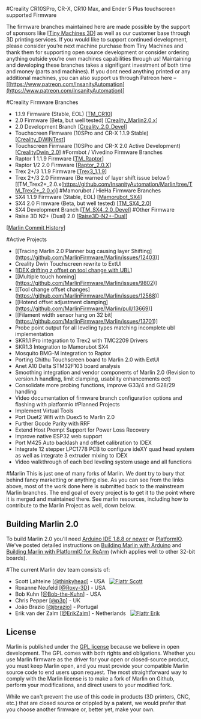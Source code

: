 ﻿#Creality CR10SPro, CR-X, CR10 Max, and Ender 5 Plus touchscreen supported Firmware

The firmware branches maintained here are made possible by the support of sponsors like [[Tiny Machines 3D](https://tinymachines3d.com/)] as well as our customer base through 3D printing services. If you would like to support continued development, please consider you’re next machine purchase from Tiny Machines and thank them for supporting open source development or consider ordering anything outside you’re own machines capabilities through us! Maintaining and developing these branches takes a signifigant investment of both time and money (parts and machines). If you dont need anything printed or any additional machines, you can also support us through Patreon here – [[https://www.patreon.com/InsanityAutomation](https://www.patreon.com/InsanityAutomation)]

#Creality Firmware Branches
  - 1.1.9 Firmware (Stable, EOL) [[TM_CR10](https://github.com/InsanityAutomation/Marlin/tree/TM_CR10)]
  - 2.0 Firmware (Beta, but well tested) [[Creality_Marlin2.0.x](https://github.com/InsanityAutomation/Marlin/tree/Creality_Marlin2.0.x)]
  - 2.0 Development Branch [[Creality_2.0_Devel](https://github.com/InsanityAutomation/Marlin/tree/Creality_2.0_Devel)]
  - Touchscreen Firmware (10SPro and CR-X 1.1.9 Stable) [[Creality_DWINTest](https://github.com/InsanityAutomation/Marlin/tree/Creality_DWINTest)]
  - Touchscreen Firmware (10SPro and CR-X 2.0 Active Development) [[CrealityDwin_2.0](https://github.com/InsanityAutomation/Marlin/tree/CrealityDwin_2.0)]
#Formbot / Vivedino Firmware Branches
  - Raptor 1 1.1.9 Firmware [[TM_Raptor](https://github.com/InsanityAutomation/Marlin/tree/TM_Raptor)]
  - Raptor 1/2 2.0 Firmware [[Raptor_2.0.X](https://github.com/InsanityAutomation/Marlin/tree/Raptor_2.0.X)]
  - Trex 2+/3 1.1.9 Firmware [[Trex3_1.1.9](https://github.com/InsanityAutomation/Marlin/tree/Trex3_1.1.9)]
  - Trex 2+/3 2.0 Firmware (Be warned of layer shift issue below!) [[TM_Trex2+_2.0.x(https://github.com/InsanityAutomation/Marlin/tree/TM_Trex2+_2.0.x)]
#Mamorubot / HieHa Firmware Branches
  - SX4 1.1.9 Firmware (Stable, EOL) [[Mamorubot_SX4]( https://github.com/InsanityAutomation/Marlin/tree/Mamorubot_SX4)]
  - SX4 2.0 Firmware (Beta, but well tested) [[TM_SX4_2.0](https://github.com/InsanityAutomation/Marlin/tree/TM_SX4_2.0)]
  - SX4 Development Branch [[TM_SX4_2.0_Devel](https://github.com/InsanityAutomation/Marlin/tree/TM_SX4_2.0_Devel)]
#Other Firmware
  - Raise 3D N2+ (Dual) 2.0 [[Raise3D-N2+-Dual](https://github.com/InsanityAutomation/Marlin/tree/Raise3D-N2+-Dual)]

[[Marlin Commit History](https://github.com/MarlinFirmware/Marlin/pulls?q=is%3Apr+is%3Aclosed+author%3AInsanityAutomation)]

#Active Projects
  - [[Tracing Marlin 2.0 Planner bug causing layer Shifting] (https://github.com/MarlinFirmware/Marlin/issues/12403)]
  - Creality Dwin Touchscreen rewrite to ExtUI
  - [[IDEX drifting z offset on tool change with UBL]( https://github.com/MarlinFirmware/Marlin/issues/13817)]
  - [[Multiple touch homing] (https://github.com/MarlinFirmware/Marlin/issues/9802)]
  - [[Tool change offset changes] (https://github.com/MarlinFirmware/Marlin/issues/12568)]
  - [[Hotend offset adjustment clamping] (https://github.com/MarlinFirmware/Marlin/pull/13669)]
  - [[Filament width sensor hang on 32 bit] (https://github.com/MarlinFirmware/Marlin/issues/13701)]
  - Probe point output for all leveling types matching incomplete ubl implementation
  - SKR1.1 Pro integration to Trex2 with TMC2209 Drivers
  - SKR1.3 Integration to Mamorubot SX4
  - Mosquito BMG-M integration to Raptor
  - Porting Chithu Touchscreen board to Marlin 2.0 with ExtUI
  - Anet A10 Delta STM32F103 board analysis
  - Smoothing integration and vendor components of Marlin 2.0 (Revision to version.h handling, limit clamping, usability enhancements ect)
  - Consolidate more probing functions, improve G33/4 and G28/29 handling
  - Video documentation of firmware branch configuration options and flashing with platformio
#Planned Projects
  - Implement Virtual Tools
  - Port Duet2 Wifi with Duex5 to Marlin 2.0
  - Further Gcode Parity with RRF
  - Extend Host Prompt Support for Power Loss Recovery
  - Improve native ESP32 web support
  - Port M425 Auto backlash and offset calibration to IDEX
  - Integrate 12 stepper LPC1778 PCB to configure ideXY quad head system as well as integrate 3 extruder mixing to IDEX
  - Video walkthrough of each bed leveling system usage and all functions

#Marlin
This is just one of many forks of Marlin. We dont try to bury that behind fancy marketting or anything else. As you can see from the links above, most of the work done here is submitted back to the mainstream Marlin branches. The end goal of every project is to get it to the point where it is merged and maintained there. See marlin resources, including how to contribute to the Marlin Project as well, down below.

## Building Marlin 2.0

To build Marlin 2.0 you'll need [Arduino IDE 1.8.8 or newer](https://www.arduino.cc/en/main/software) or [PlatformIO](http://docs.platformio.org/en/latest/ide.html#platformio-ide). We've posted detailed instructions on [Building Marlin with Arduino](http://marlinfw.org/docs/basics/install_arduino.html) and [Building Marlin with PlatformIO for ReArm](http://marlinfw.org/docs/basics/install_rearm.html) (which applies well to other 32-bit boards).


#The current Marlin dev team consists of:

 - Scott Lahteine [[@thinkyhead](https://github.com/thinkyhead)] - USA &nbsp; [![Flattr Scott](http://api.flattr.com/button/flattr-badge-large.png)](https://flattr.com/submit/auto?user_id=thinkyhead&url=https://github.com/MarlinFirmware/Marlin&title=Marlin&language=&tags=github&category=software)
 - Roxanne Neufeld [[@Roxy-3D](https://github.com/Roxy-3D)] - USA
 - Bob Kuhn [[@Bob-the-Kuhn](https://github.com/Bob-the-Kuhn)] - USA
 - Chris Pepper [[@p3p](https://github.com/p3p)] - UK
 - João Brazio [[@jbrazio](https://github.com/jbrazio)] - Portugal
 - Erik van der Zalm [[@ErikZalm](https://github.com/ErikZalm)] - Netherlands &nbsp; [![Flattr Erik](http://api.flattr.com/button/flattr-badge-large.png)](https://flattr.com/submit/auto?user_id=ErikZalm&url=https://github.com/MarlinFirmware/Marlin&title=Marlin&language=&tags=github&category=software)

## License

Marlin is published under the [GPL license](/LICENSE) because we believe in open development. The GPL comes with both rights and obligations. Whether you use Marlin firmware as the driver for your open or closed-source product, you must keep Marlin open, and you must provide your compatible Marlin source code to end users upon request. The most straightforward way to comply with the Marlin license is to make a fork of Marlin on Github, perform your modifications, and direct users to your modified fork.

While we can't prevent the use of this code in products (3D printers, CNC, etc.) that are closed source or crippled by a patent, we would prefer that you choose another firmware or, better yet, make your own.
